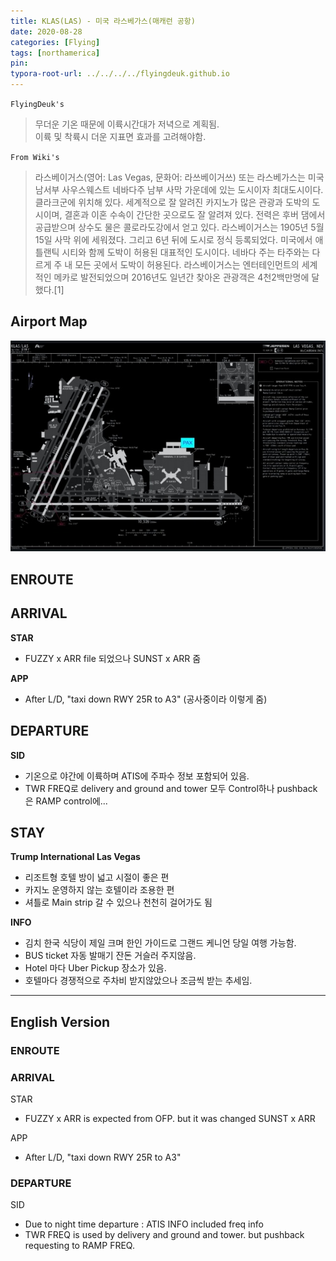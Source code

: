 ```yaml
---
title: KLAS(LAS) - 미국 라스베가스(매캐런 공항)
date: 2020-08-28
categories: [Flying]
tags: [northamerica]
pin:
typora-root-url: ../../../../flyingdeuk.github.io
---
```


`FlyingDeuk's`
>무더운 기온 때문에 이륙시간대가 저녁으로 계획됨. <br>
이륙 및 착륙시 더운 지표면 효과를 고려해야함.

`From Wiki's`
>라스베이거스(영어: Las Vegas, 문화어: 라쓰베이거쓰) 또는 라스베가스는 미국 남서부 사우스웨스트 네바다주 남부 사막 가운데에 있는 도시이자 최대도시이다. 클라크군에 위치해 있다. 세계적으로 잘 알려진 카지노가 많은 관광과 도박의 도시이며, 결혼과 이혼 수속이 간단한 곳으로도 잘 알려져 있다. 전력은 후버 댐에서 공급받으며 상수도 물은 콜로라도강에서 얻고 있다. 라스베이거스는 1905년 5월 15일 사막 위에 세워졌다. 그리고 6년 뒤에 도시로 정식 등록되었다. 미국에서 애틀랜틱 시티와 함께 도박이 허용된 대표적인 도시이다. 네바다 주는 타주와는 다르게 주 내 모든 곳에서 도박이 허용된다. 라스베이거스는 엔터테인먼트의 세계적인 메카로 발전되었으며 2016년도 일년간 찾아온 관광객은 4천2백만명에 달했다.[1]

## Airport Map
![las](/img/flying/airport/las_ap.jpg)

## ENROUTE


## ARRIVAL
**STAR**
- FUZZY x ARR file 되었으나 SUNST x ARR 줌

**APP**
- After L/D, "taxi down RWY 25R to A3" (공사중이라 이렇게 줌)


## DEPARTURE
**SID**
- 기온으로 야간에 이륙하며 ATIS에 주파수 정보 포함되어 있음.
- TWR FREQ로 delivery and ground and tower 모두 Control하나 pushback은 RAMP control에...

## STAY
**Trump International Las Vegas**
- 리조트형 호텔 방이 넓고 시절이 좋은 편
- 카지노 운영하지 않는 호텔이라 조용한 편
- 셔틀로 Main strip 갈 수 있으나 천천히 걸어가도 됨

**INFO**
- 김치 한국 식당이 제일 크며 한인 가이드로 그랜드 케니언 당일 여행 가능함.
- BUS ticket 자동 발매기 잔돈 거슬러 주지않음.
- Hotel 마다 Uber Pickup 장소가 있음.
- 호텔마다 경쟁적으로 주차비 받지않았으나 조금씩 받는 추세임.


---------
## English Version

### ENROUTE


### ARRIVAL
STAR
- FUZZY x ARR is expected from OFP. but it was changed SUNST x ARR

APP
- After L/D, "taxi down RWY 25R to A3"




### DEPARTURE
SID
- Due to night time departure : ATIS INFO included freq info
- TWR FREQ is used by delivery and ground and tower. but pushback requesting to RAMP FREQ.
